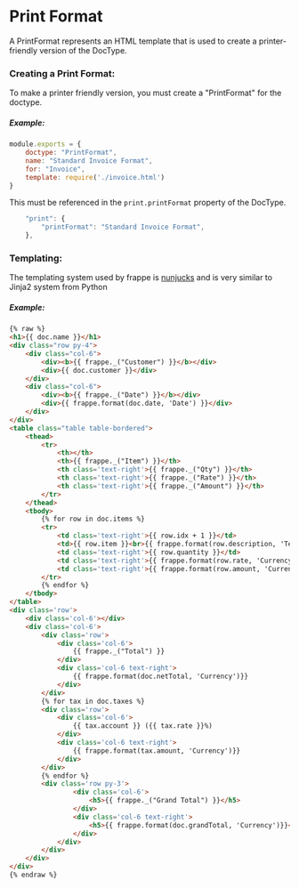 
# Print Format

A PrintFormat represents an HTML template that is used to create a printer-friendly version of the DocType.

### Creating a Print Format:

To make a printer friendly version, you must create a "PrintFormat" for the doctype.

##### Example:

```js
module.exports = {
    doctype: "PrintFormat",
    name: "Standard Invoice Format",
    for: "Invoice",
    template: require('./invoice.html')
}
```

This must be referenced in the `print.printFormat` property of the DocType.

```js
    "print": {
        "printFormat": "Standard Invoice Format",
    },
```

### Templating:

The templating system used by frappe is [nunjucks](https://mozilla.github.io/nunjucks/) and is very similar to Jinja2 system from Python

##### Example:

```html
{% raw %}
<h1>{{ doc.name }}</h1>
<div class="row py-4">
    <div class="col-6">
        <div><b>{{ frappe._("Customer") }}</b></div>
        <div>{{ doc.customer }}</div>
    </div>
    <div class="col-6">
        <div><b>{{ frappe._("Date") }}</b></div>
        <div>{{ frappe.format(doc.date, 'Date') }}</div>
    </div>
</div>
<table class="table table-bordered">
    <thead>
        <tr>
            <th></th>
            <th>{{ frappe._("Item") }}</th>
            <th class='text-right'>{{ frappe._("Qty") }}</th>
            <th class='text-right'>{{ frappe._("Rate") }}</th>
            <th class='text-right'>{{ frappe._("Amount") }}</th>
        </tr>
    </thead>
    <tbody>
        {% for row in doc.items %}
        <tr>
            <td class='text-right'>{{ row.idx + 1 }}</td>
            <td>{{ row.item }}<br>{{ frappe.format(row.description, 'Text') }}</td>
            <td class='text-right'>{{ row.quantity }}</td>
            <td class='text-right'>{{ frappe.format(row.rate, 'Currency') }}</td>
            <td class='text-right'>{{ frappe.format(row.amount, 'Currency') }}</td>
        </tr>
        {% endfor %}
    </tbody>
</table>
<div class='row'>
    <div class='col-6'></div>
    <div class='col-6'>
        <div class='row'>
            <div class='col-6'>
                {{ frappe._("Total") }}
            </div>
            <div class='col-6 text-right'>
                {{ frappe.format(doc.netTotal, 'Currency')}}
            </div>
        </div>
        {% for tax in doc.taxes %}
        <div class='row'>
            <div class='col-6'>
                {{ tax.account }} ({{ tax.rate }}%)
            </div>
            <div class='col-6 text-right'>
                {{ frappe.format(tax.amount, 'Currency')}}
            </div>
        </div>
        {% endfor %}
        <div class='row py-3'>
                <div class='col-6'>
                    <h5>{{ frappe._("Grand Total") }}</h5>
                </div>
                <div class='col-6 text-right'>
                    <h5>{{ frappe.format(doc.grandTotal, 'Currency')}}</h5>
                </div>
            </div>
        </div>
    </div>
</div>
{% endraw %}
```
